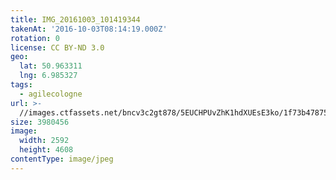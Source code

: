 ```yaml
---
title: IMG_20161003_101419344
takenAt: '2016-10-03T08:14:19.000Z'
rotation: 0
license: CC BY-ND 3.0
geo:
  lat: 50.963311
  lng: 6.985327
tags:
  - agilecologne
url: >-
  //images.ctfassets.net/bncv3c2gt878/5EUCHPUvZhK1hdXUEsE3ko/1f73b478754d3007d0c400788de67c15/img_20161003_101419344_30074678406_o
size: 3980456
image:
  width: 2592
  height: 4608
contentType: image/jpeg
---
```


